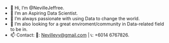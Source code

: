 - 👋 Hi, I’m @NevilleJeffree.
- 👀 I’m an Aspiring Data Scientist.
- 🌱 I’m always passionate with using Data to change the world.
- 💞️ I’m also looking for a great enviroment/community in Data-related field to be in.
- 📫 Contact: 📧: Nevillevy@gmail.com | 📞: +6014 6767826.

<!---
NevilleJeffree/NevilleJeffree is a ✨ special ✨ repository because its `README.md` (this file) appears on your GitHub profile.
You can click the Preview link to take a look at your changes.
--->
